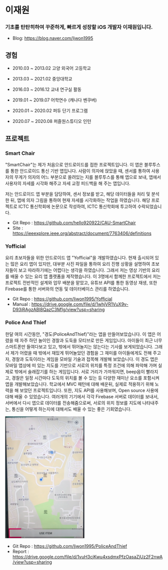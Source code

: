 # 이재원

### 기초를 탄탄히하여 꾸준하게, 빠르게 성장할 iOS 개발자 이재원입니다.

* Blog: https://blog.naver.com/ljwon1995 

## 경험

- 2010.03 ~ 2013.02 고양 외국어 고등학교
- 2013.03 ~ 2021.02 중앙대학교

- 2016.03 ~ 2016.12 교내 연구실 활동
- 2019.01 ~ 2019.07 어학연수 (캐나다 벤쿠버)
- 2020.01 ~ 2020.02 퍼듀 단기 프로그램

- 2020.07 ~ 2020.08 퍼즐원스튜디오 인턴


## 프로젝트

### Smart Chair

 "SmartChair"는 제가 처음으로 안드로이드를 접한 프로젝트입니다. 이 앱은 블루투스를 통한 안드로이드 통신 기반 앱입니다. 사람이 의자에 앉았을 때, 센서를 통하여 사용자의 무게가 의자의 어느 부분으로 쏠려있는 지를 블루투스를 통해 앱으로 보내, 앱에서 사용자의 자세를 시각화 해주고 자세 교정 피드백을 해 주는 앱입니다. 
 
 저는 안드로이드 앱 부분을 담당하여, 센서 정보를 받고, 해당 데이터들을 처리 및 분석한 뒤, 앱에 의자 그림을 통하여 현재 자세를 시각화하는 작업을 하였습니다. 해당 프로젝트로 ICTC 통신학회에 논문으로 작성하여, ICTC 통신학회에 투고하여 수락되었습니다.

- Git Repo : https://github.com/hello920922/CAU-SmartChair
- Site : https://ieeexplore.ieee.org/abstract/document/7763406/definitions


### Yofficial

 요리 초보자들을 위한 안드로이드 앱 "Yofficial"을 개발하였습니다. 현재 출시되어 있는 많은 요리 앱이 있지만, 대부분 사진 파일을 통하여 요리 진행 상황을 설명하여 초보자들이 보고 따라하기에는 어렵다는 생각을 하였습니다. 그래서 저는 영상 기반의 요리를 배울 수 있는 요리 앱 플랫폼을 제작했습니다. 이 3명에서 함께한 프로젝트에서 저는 프로젝트 전반적인 설계와 업무 배분을 맡았고, 유튜브 API를 통한 동영상 재생, 또한 Firebase를 통한 서버와의 연동 및 데이터베이스 관리를 하였습니다.

- Git Repo : https://github.com/ljwon1995/Yofficial
- Manual : https://drive.google.com/file/d/1whjVR1VuX9v-D93iRAgzABl8QazC3M1g/view?usp=sharing

### Police And Thief

 한달 여의 시간동안, "경도(PoliceAndThief)"라는 앱을 만들어보았습니다. 이 앱은 어렸을 때 자주 하던 놀이인 경찰과 도둑을 모티브로 만든 게임입니다. 아이들이 최근 너무 스마트폰만 들여다보고 있고, 밖에서 뛰어놀지는 않는다는 기사를 보게되었습니다. 그래서 제가 어렸을 때 밖에서 재밌게 뛰어놀았던 경험을 그 재미를 아이들에게도 전해 주고자, 경찰과 도둑이라는 게임을 모바일 기술과 접목해 개발해 보았습니다. 이 경도 앱은 모바일 앱상에 떠 있는 지도를 기반으로 서로의 위치를 특정 조건에 의해 파악해 가며 실제로 밖에서 술래잡기를 하는 게임입니다. 서로 거리가 가까워지면, beep음이 빨라지고, 경찰은 일정 시간마다 도둑의 위치를 볼 수 있는 등 다양한 재미난 요소를 포함시켜 앱을 개발해보았습니다. 학교에서 MVC 패턴에 대해 배운뒤, 실제로 적용하기 위해 노력을 해 보았던 프로젝트입니다. 또한, 지도 API를 사용해보며, Open source 사용에 대해 배울 수 있었습니다. 여러개의 기기에서 각각 Firebase 서버로 데이터를 보내서, 서버에서 다시 앱으로 데이터를 전송해줌으로써, 서로의 위치 정보를 지도에 나타내주는, 통신을 어떻게 하는지에 대해서도 배울 수 있는 좋은 기회였습니다.
 
 ![TEST](./Image/test.png)
 
 - Git Repo : https://github.com/ljwon1995/PoliceAndThief
 - Report : https://drive.google.com/file/d/1vuH3cjKwu4xsdmxPfzOasaZjUz2F2nwA/view?usp=sharing





